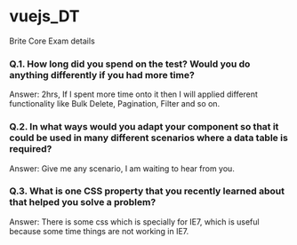 # vuejs_DT
Brite Core Exam details

### Q.1. How long did you spend on the test? Would you do anything differently if you had more time?

Answer: 2hrs, If I spent more time onto it then I will applied different functionality like Bulk Delete, Pagination, Filter and so on.

### Q.2. In what ways would you adapt your component so that it could be used in many different scenarios where a data table is required?

Answer: Give me any scenario, I am waiting to hear from you.

### Q.3. What is one CSS property that you recently learned about that helped you solve a problem?

Answer: There is some css which is specially for IE7, which is useful because some time things are not working in IE7.
